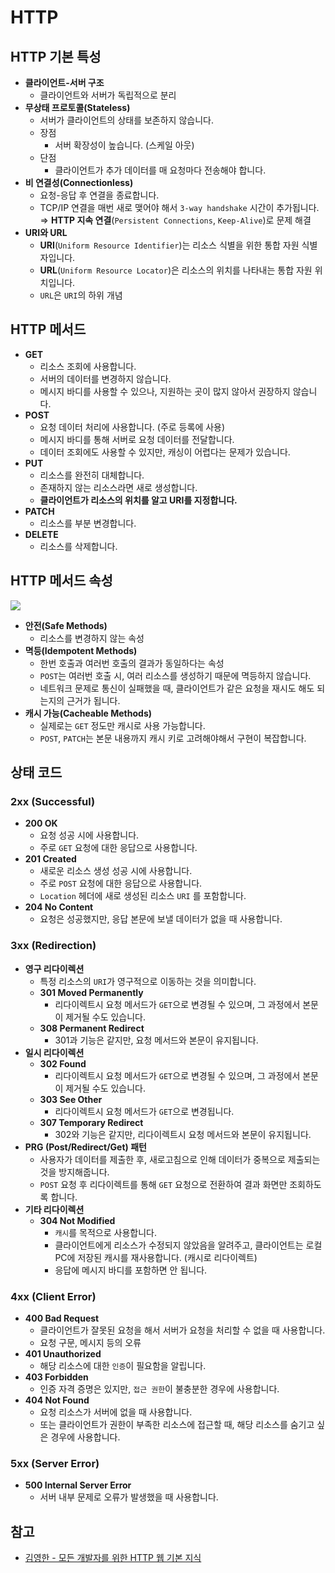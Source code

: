 # HTTP

## HTTP 기본 특성

- **클라이언트-서버 구조**
    - 클라이언트와 서버가 독립적으로 분리
- **무상태 프로토콜(Stateless)**
    - 서버가 클라이언트의 상태를 보존하지 않습니다.
    - 장점
        - 서버 확장성이 높습니다. (스케일 아웃)
    - 단점
        - 클라이언트가 추가 데이터를 매 요청마다 전송해야 합니다.
- **비 연결성(Connectionless)**
    - 요청-응답 후 연결을 종료합니다.
    - TCP/IP 연결을 매번 새로 맺어야 해서 `3-way handshake` 시간이 추가됩니다.<br>
      ⇒ **HTTP 지속 연결**(`Persistent Connections`, `Keep-Alive`)로 문제 해결
- **URI와 URL**
    - **URI**(`Uniform Resource Identifier`)는 리소스 식별을 위한 통합 자원 식별자입니다.
    - **URL**(`Uniform Resource Locator`)은 리소스의 위치를 나타내는 통합 자원 위치입니다.
    - `URL`은 `URI`의 하위 개념

## HTTP 메서드

- **GET**
    - 리소스 조회에 사용합니다.
    - 서버의 데이터를 변경하지 않습니다.
    - 메시지 바디를 사용할 수 있으나, 지원하는 곳이 많지 않아서 권장하지 않습니다.
- **POST**
    - 요청 데이터 처리에 사용합니다. (주로 등록에 사용)
    - 메시지 바디를 통해 서버로 요청 데이터를 전달합니다.
    - 데이터 조회에도 사용할 수 있지만, 캐싱이 어렵다는 문제가 있습니다.
- **PUT**
    - 리소스를 완전히 대체합니다.
    - 존재하지 않는 리소스라면 새로 생성합니다.
    - **클라이언트가 리소스의 위치를 알고 URI를 지정합니다.**
- **PATCH**
    - 리소스를 부분 변경합니다.
- **DELETE**
    - 리소스를 삭제합니다.

## HTTP 메서드 속성

<img src = "https://github.com/user-attachments/assets/ac897086-88a0-4dad-b2b2-df4f6b53b371"><br>

- **안전(Safe Methods)**
    - 리소스를 변경하지 않는 속성
- **멱등(Idempotent Methods)**
    - 한번 호출과 여러번 호출의 결과가 동일하다는 속성
    - `POST`는 여러번 호출 시, 여러 리소스를 생성하기 때문에 멱등하지 않습니다.
    - 네트워크 문제로 통신이 실패했을 때, 클라이언트가 같은 요청을 재시도 해도 되는지의 근거가 됩니다.
- **캐시 가능(Cacheable Methods)**
    - 실제로는 `GET` 정도만 캐시로 사용 가능합니다.
    - `POST`, `PATCH`는 본문 내용까지 캐시 키로 고려해야해서 구현이 복잡합니다.

## 상태 코드

### 2xx (Successful)

- **200 OK**
    - 요청 성공 시에 사용합니다.
    - 주로 `GET` 요청에 대한 응답으로 사용합니다.
- **201 Created**
    - 새로운 리소스 생성 성공 시에 사용합니다.
    - 주로 `POST` 요청에 대한 응답으로 사용합니다.
    - `Location` 헤더에 새로 생성된 리소스 `URI` 를 포함합니다.
- **204 No Content**
    - 요청은 성공했지만, 응답 본문에 보낼 데이터가 없을 때 사용합니다.

### 3xx (Redirection)

- **영구 리다이렉션**
    - 특정 리소스의 `URI`가 영구적으로 이동하는 것을 의미합니다.
    - **301 Moved Permanently**
        - 리다이렉트시 요청 메서드가 `GET`으로 변경될 수 있으며, 그 과정에서 본문이 제거될 수도 있습니다.
    - **308 Permanent Redirect**
        - 301과 기능은 같지만, 요청 메서드와 본문이 유지됩니다.
- **일시 리다이렉션**
    - **302 Found**
        - 리다이렉트시 요청 메서드가 `GET`으로 변경될 수 있으며, 그 과정에서 본문이 제거될 수도 있습니다.
    - **303 See Other**
        - 리다이렉트시 요청 메서드가 `GET`으로 변경됩니다.
    - **307 Temporary Redirect**
        - 302와 기능은 같지만, 리다이렉트시 요청 메서드와 본문이 유지됩니다.
- **PRG (Post/Redirect/Get) 패턴**
    - 사용자가 데이터를 제출한 후, 새로고침으로 인해 데이터가 중복으로 제출되는 것을 방지해줍니다.
    - `POST` 요청 후 리다이렉트를 통해 `GET` 요청으로 전환하여 결과 화면만 조회하도록 합니다.
- **기타 리다이렉션**
    - **304 Not Modified**
        - `캐시`를 목적으로 사용합니다.
        - 클라이언트에게 리소스가 수정되지 않았음을 알려주고, 클라이언트는 로컬 PC에 저장된 캐시를 재사용합니다. (캐시로 리다이렉트)
        - 응답에 메시지 바디를 포함하면 안 됩니다.

### 4xx (Client Error)

- **400 Bad Request**
    - 클라이언트가 잘못된 요청을 해서 서버가 요청을 처리할 수 없을 때 사용합니다.
    - 요청 구문, 메시지 등의 오류
- **401 Unauthorized**
    - 해당 리소스에 대한 `인증`이 필요함을 알립니다.
- **403 Forbidden**
    - 인증 자격 증명은 있지만, `접근 권한`이 불충분한 경우에 사용합니다.
- **404 Not Found**
    - 요청 리소스가 서버에 없을 때 사용합니다.
    - 또는 클라이언트가 권한이 부족한 리소스에 접근할 때, 해당 리소스를 숨기고 싶은 경우에 사용합니다.

### 5xx (Server Error)

- **500 Internal Server Error**
    - 서버 내부 문제로 오류가 발생했을 때 사용합니다.

## 참고

- [김영한 - 모든 개발자를 위한 HTTP 웹 기본 지식](https://www.inflearn.com/course/http-%EC%9B%B9-%EB%84%A4%ED%8A%B8%EC%9B%8C%ED%81%AC/dashboard)
